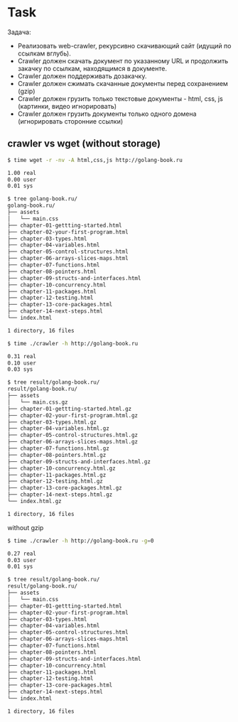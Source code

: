 # Task


Задача:

* Реализовать web-crawler, рекурсивно скачивающий сайт (идущий по ссылкам вглубь). 
* Crawler должен скачать документ по указанному URL и продолжить закачку по ссылкам, находящимся в документе.
* Crawler должен поддерживать дозакачку.
* Crawler должен сжимать скачанные документы перед сохранением  (gzip)
* Crawler должен грузить только текстовые документы -   html, css, js (картинки, видео игнорировать)
* Crawler должен грузить документы только одного домена (игнорировать сторонние ссылки)

## crawler vs wget (without storage)

```bash
$ time wget -r -nv -A html,css,js http://golang-book.ru

1.00 real
0.00 user
0.01 sys

$ tree golang-book.ru/
golang-book.ru/
├── assets
│   └── main.css
├── chapter-01-gettting-started.html
├── chapter-02-your-first-program.html
├── chapter-03-types.html
├── chapter-04-variables.html
├── chapter-05-control-structures.html
├── chapter-06-arrays-slices-maps.html
├── chapter-07-functions.html
├── chapter-08-pointers.html
├── chapter-09-structs-and-interfaces.html
├── chapter-10-concurrency.html
├── chapter-11-packages.html
├── chapter-12-testing.html
├── chapter-13-core-packages.html
├── chapter-14-next-steps.html
└── index.html

1 directory, 16 files
```

```bash
$ time ./crawler -h http://golang-book.ru

0.31 real
0.10 user
0.03 sys

$ tree result/golang-book.ru/
result/golang-book.ru/
├── assets
│   └── main.css.gz
├── chapter-01-gettting-started.html.gz
├── chapter-02-your-first-program.html.gz
├── chapter-03-types.html.gz
├── chapter-04-variables.html.gz
├── chapter-05-control-structures.html.gz
├── chapter-06-arrays-slices-maps.html.gz
├── chapter-07-functions.html.gz
├── chapter-08-pointers.html.gz
├── chapter-09-structs-and-interfaces.html.gz
├── chapter-10-concurrency.html.gz
├── chapter-11-packages.html.gz
├── chapter-12-testing.html.gz
├── chapter-13-core-packages.html.gz
├── chapter-14-next-steps.html.gz
└── index.html.gz

1 directory, 16 files
```

without gzip

```bash
$ time ./crawler -h http://golang-book.ru -g=0

0.27 real
0.03 user
0.01 sys

$ tree result/golang-book.ru/
result/golang-book.ru/
├── assets
│   └── main.css
├── chapter-01-gettting-started.html
├── chapter-02-your-first-program.html
├── chapter-03-types.html
├── chapter-04-variables.html
├── chapter-05-control-structures.html
├── chapter-06-arrays-slices-maps.html
├── chapter-07-functions.html
├── chapter-08-pointers.html
├── chapter-09-structs-and-interfaces.html
├── chapter-10-concurrency.html
├── chapter-11-packages.html
├── chapter-12-testing.html
├── chapter-13-core-packages.html
├── chapter-14-next-steps.html
└── index.html

1 directory, 16 files
```
